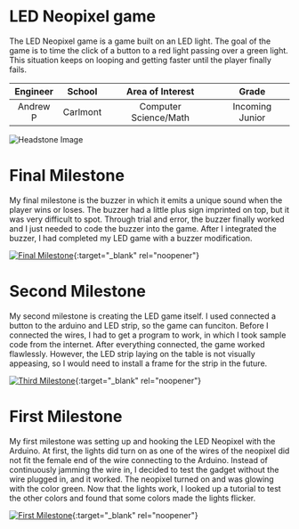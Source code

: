 ﻿# LED Neopixel game
The LED Neopixel game is a game built on an LED light. The goal of the game is to time the click of a button to a red light passing over a green light. This situation keeps on looping and getting faster until the player finally fails.

| **Engineer** | **School** | **Area of Interest** | **Grade** |
|:--:|:--:|:--:|:--:|
| Andrew P | Carlmont | Computer Science/Math | Incoming Junior |

![Headstone Image](https://bluestampengineering.com/wp-content/uploads/2016/05/improve.jpg)
  
# Final Milestone
My final milestone is the buzzer in which it emits a unique sound when the player wins or loses. The buzzer had a little plus sign imprinted on top, but it was very difficult to spot. Through trial and error, the buzzer finally worked and I just needed to code the buzzer into the game. After I integrated the buzzer, I had completed my LED game with a buzzer modification.  

[![Final Milestone](https://cdn.discordapp.com/attachments/853072431223406606/991748599857811536/unknown.png )](https://youtu.be/lJV1j20sELU "Final Milestone"){:target="_blank" rel="noopener"}

# Second Milestone
My second milestone is creating the LED game itself. I used connected a button to the arduino and LED strip, so the game can funciton. Before I connected the wires, I had to get a program to work, in which I took sample code from the internet. After everything connected, the game worked flawlessly. However, the LED strip laying on the table is not visually appeasing, so I would need to install a frame for the strip in the future.

[![Third Milestone](https://cdn.discordapp.com/attachments/853072431223406606/989533579258253353/unknown.png)](https://youtu.be/u6SQv3XonTA "Second Milestone"){:target="_blank" rel="noopener"}
# First Milestone
  

My first milestone was setting up and hooking the LED Neopixel with the Arduino. At first, the lights did turn on as one of the wires of the neopixel did not fit the female end of the wire connecting to the Arduino. Instead of continuously jamming the wire in, I decided to test the gadget without the wire plugged in, and it worked. The neopixel turned on and was glowing with the color green. Now that the lights work, I looked up a tutorial to test the other colors and found that some colors made the lights flicker.

[![First Milestone](https://cdn.discordapp.com/attachments/986271309619146752/988828155131334716/unknown.png)](https://youtu.be/CnCB3jOBVtQ "First Milestone"){:target="_blank" rel="noopener"}
